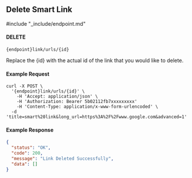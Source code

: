 ## Delete Smart Link

#include "_include/endpoint.md"

#### DELETE

```
{endpoint}link/urls/{id}
```

Replace the {id} with the actual id of the link that you would like to delete.

#### Example Request

```
curl -X POST \
  '{endpoint}link/urls/{id}' \
    -H 'Accept: application/json' \
    -H 'Authorization: Bearer 5b02112fb7xxxxxxxxx'
    -H 'Content-Type: application/x-www-form-urlencoded' \
  -d 'title=smart%20link&long_url=https%3A%2F%2Fwww.google.com&advanced=1'
```

#### Example Response

```json
{
  "status": "OK",
  "code": 200,
  "message": "Link Deleted Successfully",
  "data": []
}
```
